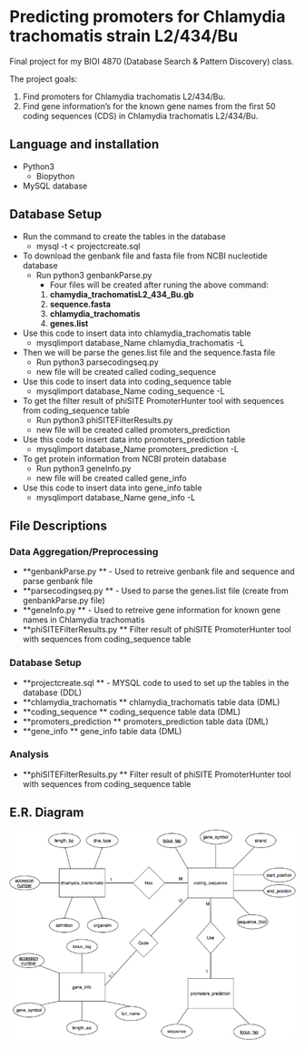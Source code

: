 # Predicting promoters for Chlamydia trachomatis strain L2/434/Bu

Final project for my BIOI 4870 (Database Search & Pattern Discovery) class.

The project goals:
  1. Find promoters for Chlamydia trachomatis L2/434/Bu.
  2.	Find gene information’s for the known gene names from the first 50 coding sequences (CDS) in Chlamydia trachomatis L2/434/Bu.  
## Language and installation
  * Python3
    * Biopython
  * MySQL database

## Database Setup
  * Run the command to create the tables in the database
    * mysql -t < projectcreate.sql 
  * To download the genbank file and fasta file from NCBI nucleotide database
    * Run python3 genbankParse.py 
      * Four files will be created after runing the above command:
      1. **chamydia_trachomatisL2_434_Bu.gb** 
      2. **sequence.fasta**
      3. **chlamydia_trachomatis**
      4. **genes.list**
  * Use this code to insert data into chlamydia_trachomatis table
    * mysqlimport database_Name chlamydia_trachomatis -L
  * Then we will be parse the genes.list file and the sequence.fasta file 
    * Run python3 parsecodingseq.py
    * new file will be created called coding_sequence
  * Use this code to insert data into coding_sequence table
    * mysqlimport database_Name coding_sequence -L
  * To get the filter result of phiSITE PromoterHunter tool with sequences from coding_sequence table
    * Run python3 phiSITEFilterResults.py
    * new file will be created called promoters_prediction
  * Use this code to insert data into promoters_prediction table
    * mysqlimport database_Name promoters_prediction -L
  * To get protein information from NCBI protein database 
    * Run python3 geneInfo.py 
    * new file will be created called gene_info
  * Use this code to insert data into gene_info table
    * mysqlimport database_Name gene_info -L
    

## File Descriptions
### Data Aggregation/Preprocessing
* **genbankParse.py **  - Used to retreive genbank file and sequence and parse genbank file
* **parsecodingseq.py ** - Used to parse the genes.list file (create from genbankParse.py file)
* **geneInfo.py ** - Used to retreive gene information for known gene names in Chlamydia trachomatis
* **phiSITEFilterResults.py ** Filter result of phiSITE PromoterHunter tool with sequences from coding_sequence table


### Database Setup
* **projectcreate.sql ** - MYSQL code to used to set up the tables in the database (DDL)
* **chlamydia_trachomatis ** chlamydia_trachomatis table data (DML)
* **coding_sequence ** coding_sequence table data (DML)
* **promoters_prediction ** promoters_prediction table data (DML)
* **gene_info ** gene_info table data (DML)

### Analysis
* **phiSITEFilterResults.py ** Filter result of phiSITE PromoterHunter tool with sequences from coding_sequence table

## E.R. Diagram
![ER Diagram](https://github.com/zalsafwani/Predicting-Chlamydia-trachomatis-L2-434-Bu-promoters/blob/master/BIOI%204870%20Project%20ER%20Diagram-Page-1.png)

